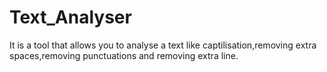 # Text_Analyser
It is a tool that allows you to analyse a text like captilisation,removing extra spaces,removing punctuations and removing extra line.
